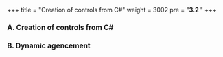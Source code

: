 +++
title = "Creation of controls from C#"
weight = 3002
pre = "<b>3.2 </b>"
+++


### A. Creation of controls from C#

### B. Dynamic agencement